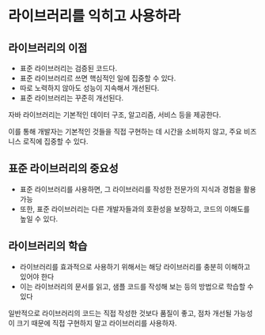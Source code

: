 # 라이브러리를 익히고 사용하라
## 라이브러리의 이점
+ 표준 라이브러리는 검증된 코드다.
+ 표준 라이브러리르 쓰면 핵심적인 일에 집중할 수 있다.
+ 따로 노력하지 않아도 성능이 지속해서 개선된다.
+ 표준 라이브러리는 꾸준히 개선된다.

자바 라이브러리는 기본적인 데이터 구조, 알고리즘, 서비스 등을 제공한다.

이를 통해 개발자는 기본적인 것들을 직접 구현하는 데 시간을 소비하지 않고, 주요 비즈니스 로직에 집중할 수 있다.

## 표준 라이브러리의 중요성
+ 표준 라이브러리를 사용하면, 그 라이브러리를 작성한 전문가의 지식과 경험을 활용 가능
+ 또한, 표준 라이브러리는 다른 개발자들과의 호환성을 보장하고, 코드의 이해도를 높일 수 있다.

## 라이브러리의 학습
+ 라이브러리를 효과적으로 사용하기 위해서는 해당 라이브러리를 충분히 이해하고 있어야 한다
+ 이는 라이브러리의 문서를 읽고, 샘플 코드를 작성해 보는 등의 방법으로 학습할 수 있다

일반적으로 라이브러리의 코드는 직접 작성한 것보다 품질이 좋고, 점차 개선될 가능성이 크기 때문에 직접 구현하지 말고 라이브러리를 사용하자.
